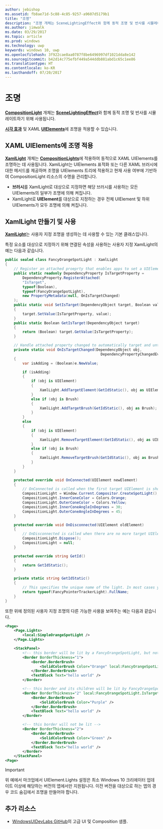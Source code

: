 ```yaml
---
author: jebishop
ms.assetid: fb8ae71d-5c88-4c85-9257-a9607d5179b1
title: "조명"
description: "조명 개체는 SceneLightingEffect와 함께 동적 조명 및 반사를 시뮬레이트하기 위해 사용됩니다."
ms.author: jimwalk
ms.date: 03/29/2017
ms.topic: article
ms.prod: windows
ms.technology: uwp
keywords: windows 10, uwp
ms.openlocfilehash: 3f922cae8aa0787f8be6496997df1021dda8e142
ms.sourcegitcommit: b42d14c775efbf449a544ddb881abd1c65c1ee86
ms.translationtype: HT
ms.contentlocale: ko-KR
ms.lasthandoff: 07/20/2017
---
```

# <a name="lighting"></a>조명

[**CompositionLight**](https://docs.microsoft.com/uwp/api/Windows.UI.Composition.CompositionLight) 개체는 [**SceneLightingEffect**](https://docs.microsoft.com/uwp/api/Windows.UI.Composition.Effects.SceneLightingEffect)와 함께 동적 조명 및 반사를 시뮬레이트하기 위해 사용됩니다.

[**시각 효과**](https://msdn.microsoft.com/library/windows/apps/Dn706858) 및 XAML [**UIElements**](https://docs.microsoft.com/uwp/api/Windows.UI.Xaml.UIElement)에 조명을 적용할 수 있습니다.

## <a name="applying-lights-to-xaml-uielements"></a>XAML UIElements에 조명 적용

[**XamlLight**](https://docs.microsoft.com/uwp/api/windows.ui.xaml.media.xamllight) 개체는 [**CompositionLights**](https://docs.microsoft.com/uwp/api/Windows.UI.Composition.CompositionLight)에 적용하여 동적으로 XAML UIElements를 조명하는 데 사용됩니다. XamlLight는 UIElements 표적화 또는 다른 XAML 브러시에 대한 메서드를 제공하며 조명을 UIElements 트리에 적용하고 현재 사용 여부에 기반하여 CompositionLight 리소스의 수명을 관리합니다.

* **브러시**를 XamlLight로 대상으로 지정하면 해당 브러시를 사용하는 모든 UIElements의 일부가 조명에 의해 켜집니다.
* XamlLight로 **UIElement**를 대상으로 지정하는 경우 전체 UIElement 및 하위 UIElements가 모두 조명에 의해 켜집니다.

## <a name="creating-and-using-a-xamllight"></a>XamlLight 만들기 및 사용

[**XamlLight**](https://docs.microsoft.com/uwp/api/windows.ui.xaml.media.xamllight)는 사용자 지정 조명을 생성하는 데 사용할 수 있는 기본 클래스입니다.

특정 요소를 대상으로 지정하기 위해 연결된 속성을 사용하는 사용자 지정 XamlLight의 예는 다음과 같습니다.

```csharp
public sealed class FancyOrangeSpotLight : XamlLight
{
    // Register an attached proeprty that enables apps to set a UIElement or Brush as a target for this light type in markup.
    public static readonly DependencyProperty IsTargetProperty =
        DependencyProperty.RegisterAttached(
        "IsTarget",
        typeof(Boolean),
        typeof(FancyOrangeSpotLight),
        new PropertyMetadata(null, OnIsTargetChanged)
    );
    public static void SetIsTarget(DependencyObject target, Boolean value)
    {
        target.SetValue(IsTargetProperty, value);
    }
    public static Boolean GetIsTarget(DependencyObject target)
    {
        return (Boolean) target.GetValue(IsTargetProperty);
    }

    // Handle attached property changed to automatically target and untarget UIElements and Brushes.
    private static void OnIsTargetChanged(DependencyObject obj,
                                            DependencyPropertyChangedEventArgs e)
    {
        var isAdding = (Boolean)e.NewValue;

        if (isAdding)
        {
            if (obj is UIElement)
            {
                XamlLight.AddTargetElement(GetIdStatic(), obj as UIElement);
            }
            else if (obj is Brush)
            {
                XamlLight.AddTargetBrush(GetIdStatic(), obj as Brush);
            }
        }
        else
        {
            if (obj is UIElement)
            {
                XamlLight.RemoveTargetElement(GetIdStatic(), obj as UIElement);
            }
            else if (obj is Brush)
            {
                XamlLight.RemoveTargetBrush(GetIdStatic(), obj as Brush);
            }
        }
    }

    protected override void OnConnected(UIElement newElement)
    {
        // OnConnected is called when the first target UIElement is shown on the screen. This enables delaying composition object creation until it's actually necessary.
        CompositionLight = Window.Current.Compositor.CreateSpotLight();
        CompositionLight.InnerConeColor = Colors.Orange;
        CompositionLight.OuterConeColor = Colors.Yellow;
        CompositionLight.InnerConeAngleInDegrees = 30;
        CompositionLight.OuterConeAngleInDegrees = 45;
    }

    protected override void OnDisconnected(UIElement oldElement)
    {
        // OnDisconnected is called when there are no more target UIElements on the screen. The CompositionLight should be disposed when no longer required.
        CompositionLight.Dispose();
        CompositionLight = null;
    }

    protected override string GetId()
    {
        return GetIdStatic();
    }

    private static string GetIdStatic()
    {
        // This specifies the unique name of the light. In most cases you should use the type's FullName.
        return typeof(FancyPointerTrackerLight).FullName;
    }
}
```

또한 위에 정의된 사용자 지정 조명의 다른 가능한 사용을 보여주는 예는 다음과 같습니다.

```xml
<Page>
    <Page.Lights>
        <local:SimpleOrangeSpotLight />
    </Page.Lights>

    <StackPanel>
        <!-- this border will be lit by a FancyOrangeSpotLight, but not its children -->
        <Border BorderThickness="1">
            <Border.BorderBrush>
                <SolidColorBrush Color="Orange" local:FancyOrangeSpotLight.IsTarget="true" />
            </Border.BorderBrush>
            <TextBlock Text="hello world" />
        </Border>

        <!-- this border and its children will be lit by FancyOrangeSpotLight -->
        <Border BorderThickness="2" local:FancyOrangeSpotLight.IsTarget="true">
            <Border.BorderBrush>
                <SolidColorBrush Color="Purple" />
            </Border.BorderBrush>
            <TextBlock Text="hello world" />
        </Border>

        <!-- this border will not be lit -->
        <Border BorderThickness="2">
            <Border.BorderBrush>
                <SolidColorBrush Color="Green" />
            </Border.BorderBrush>
            <TextBlock Text="hello world" />
        </Border>
    </StackPanel>
<Page>
```

> [!Important]
> 위 예에서 마크업에서 UIElement.Lights 설정은 최소 Windows 10 크리에이터 업데이트 이상에 해당하는 버전의 앱에서만 지원됩니다. 이전 버전을 대상으로 하는 앱의 경우 코드 숨김에서 조명을 만들어야 합니다.

## <a name="additional-resources"></a>추가 리소스

* [WindowsUIDevLabs GitHub](https://github.com/microsoft/windowsuidevlabs)의 고급 UI 및 Composition 샘플.